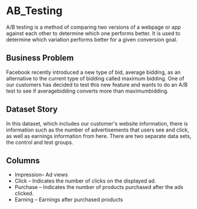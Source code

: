 # AB_Testing
A/B testing is a method of comparing two versions of a webpage or app against each other to determine which one performs better. It is used to determine which variation performs better for a given conversion goal.

## Business Problem
Facebook recently introduced a new type of bid, average bidding, as an alternative to the current type of bidding called maximum bidding. One of our customers has decided to test this new feature and wants to do an A/B test to see if averagebidding converts more than maximumbidding.

## Dataset Story
In this dataset, which includes our customer's website information, there is information such as the number of advertisements that users see and click, as well as earnings information from here. There are two separate data sets, the control and test groups.

## Columns
* Impression– Ad views
* Click – Indicates the number of clicks on the displayed ad.
* Purchase – Indicates the number of products purchased after the ads clicked.
* Earning – Earnings after purchased products

